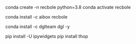 conda create -n recbole python=3.8
conda activate recbole

conda install -c aibox recbole

conda install -c dglteam dgl -y

pip install -U ipywidgets
pip install thop